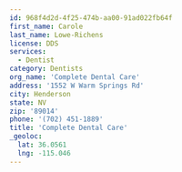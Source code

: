 ```yaml
---
id: 968f4d2d-4f25-474b-aa00-91ad022fb64f
first_name: Carole
last_name: Lowe-Richens
license: DDS
services:
  - Dentist
category: Dentists
org_name: 'Complete Dental Care'
address: '1552 W Warm Springs Rd'
city: Henderson
state: NV
zip: '89014'
phone: '(702) 451-1889'
title: 'Complete Dental Care'
_geoloc:
  lat: 36.0561
  lng: -115.046
---
```

